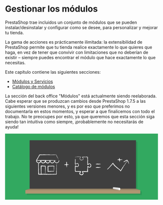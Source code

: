 # Gestionar los módulos

PrestaShop trae incluidos un conjunto de módulos que se pueden instalar/desinstalar y configurar como se desee, para personalizar y mejorar tu tienda.

La gama de acciones es prácticamente ilimitada: la extensibilidad de PrestaShop permite que tu tienda realice exactamente lo que quieres que haga, en vez de tener que convivir con limitaciones que no deberían de existir – siempre puedes encontrar el módulo que hace exactamente lo que necesitas.

Este capítulo contiene las siguientes secciones:

* [Módulos y Servicios](modulos-y-servicios/)
* [Catálogo de módulos](catalogo-modulos.md)

La sección del back office "Módulos" está actualmente siendo reelaborada. Cabe esperar que se produzcan cambios desde PrestaShop 1.7.5 a las siguientes versiones menores, y es por eso que preferimos no documentarla en estos momentos, y esperar a que finalicemos con todo el trabajo. No te preocupes por esto, ya que queremos que esta sección siga siendo tan intuitiva como siempre, ¡probablemente no necesitarás de ayuda!

![](../../../.gitbook/assets/51839886.png)

